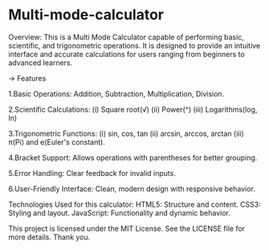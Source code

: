 # Multi-mode-calculator
Overview:
This is a Multi Mode Calculator capable of performing basic, scientific, and trigonometric operations. It is designed to provide an intuitive interface and accurate calculations for users ranging from beginners to advanced learners.

-> Features

1.Basic Operations: Addition, Subtraction, Multiplication, Division.

2.Scientific Calculations:
(i) Square root(√)
(ii) Power(^)
(iii) Logarithms(log, ln)

3.Trigonometric Functions:
(i) sin, cos, tan
(ii) arcsin, arccos, arctan
(iii) π(Pi) and e(Euler's constant).

4.Bracket Support: Allows operations with parentheses for better grouping.

5.Error Handling: Clear feedback for invalid inputs.

6.User-Friendly Interface: Clean, modern design with responsive behavior.

Technologies Used for this calculator:
HTML5: Structure and content.
CSS3: Styling and layout.
JavaScript: Functionality and dynamic behavior.

This project is licensed under the MIT License. See the LICENSE file for more details.
Thank you.
